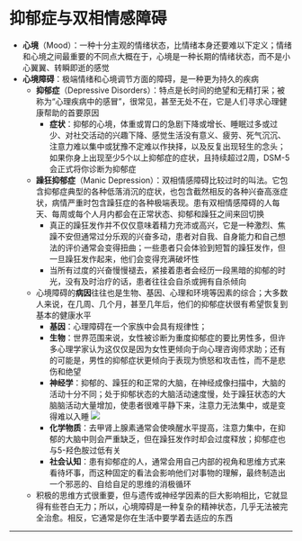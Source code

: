# 抑郁症与双相情感障碍
* **心境**（Mood）：一种十分主观的情绪状态，比情绪本身还要难以下定义；情绪和心境之间最重要的不同点大概在于，心境是一种长期的情绪状态，而不是小心翼翼、转瞬即逝的感觉
* **心境障碍**：极端情绪和心境调节方面的障碍，是一种更为持久的疾病
  * **抑郁症**（Depressive Disorders）：特点是长时间的绝望和无精打采；被称为“心理疾病中的感冒”，很常见，甚至无处不在，它是人们寻求心理健康帮助的首要原因
    * **症状**：抑郁的心境，体重或胃口的急剧下降或增长、睡眠过多或过少、对社交活动的兴趣下降、感觉生活没有意义、疲劳、死气沉沉、注意力难以集中或犹豫不定难以作抉择，以及反复出现轻生的念头；如果你身上出现至少5个以上抑郁症的症状，且持续超过2周，DSM-5会正式将你诊断为抑郁症
  * **躁狂抑郁症**（Manic Depression）：双相情感障碍比较过时的叫法。它包含抑郁症典型的各种低落消沉的症状，也包含截然相反的各种兴奋高涨症状，病情严重时包含躁狂症的各种极端表现。患有双相情感障碍的人每天、每周或每个人月内都会在正常状态、抑郁和躁狂之间来回切换
    * 真正的躁狂发作并不仅仅意味着精力充沛或高兴，它是一种激烈、焦躁不安但通常过分乐观的兴奋多动，患者对自我、自身能力和自己想法的评价通常会变得扭曲；一些患者只会体验到短暂的躁狂发作，但一旦躁狂发作起来，他们会变得充满破坏性
    * 当所有过度的兴奋慢慢褪去，紧接着患者会经历一段黑暗的抑郁的时光，没有及时治疗的话，患者往往会自杀或拥有自杀倾向
  * 心境障碍的**病因**往往也是生物、基因、心理和环境等因素的综合；大多数人来说，在几周、几个月，甚至几年后，他们的抑郁症状很有希望恢复到基本的健康水平
    * **基因**：心理障碍在一个家族中会具有规律性；
    * **生物**：世界范围来说，女性被诊断为重度抑郁症的要比男性多，但许多心理学家认为这仅仅是因为女性更倾向于向心理咨询师求助；还有的可能是，男性的抑郁症状更倾向于表现为愤怒和攻击性，而不是悲伤和绝望
    * **神经学**：抑郁的、躁狂的和正常的大脑，在神经成像扫描中，大脑的活动十分不同；处于抑郁状态的大脑活动速度慢，处于躁狂状态的大脑脑活动大量增加，使患者很难平静下来，注意力无法集中，或是变得难以入睡
![](images/Manic%20Depression.png)
    * **化学物质**：去甲肾上腺素通常会使唤醒水平提高，注意力集中，在抑郁的大脑中则会严重缺乏，但在躁狂发作时却会过度释放；抑郁症也与5-羟色胺过低有关
    * **社会认知**：患有抑郁症的人，通常会用自己内部的视角和思维方式来看待坏事，而这种固定的看法会影响他们对事物的理解，最终制造出一个邪恶的、自给自足的思维的消极循环
  * 积极的思维方式很重要，但与遗传或神经学因素的巨大影响相比，它就显得有些苍白无力；所以，心境障碍是一种复杂的精神状态，几乎无法被完全治愈。相反，它通常是你在生活中要学着去适应的东西
 ---
  []()
